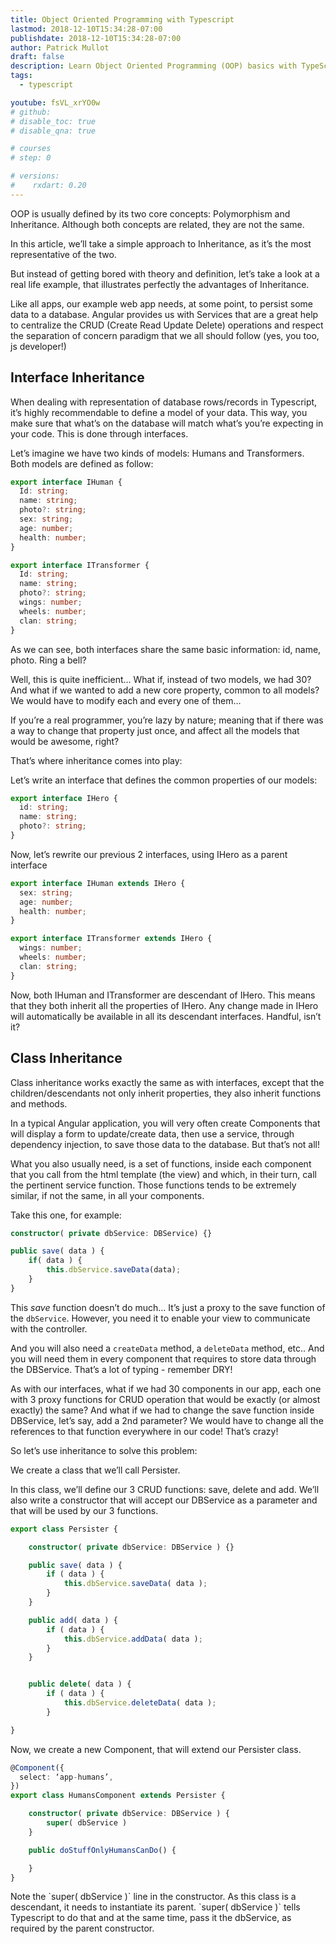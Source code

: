 ```yaml
---
title: Object Oriented Programming with Typescript
lastmod: 2018-12-10T15:34:28-07:00
publishdate: 2018-12-10T15:34:28-07:00
author: Patrick Mullot
draft: false
description: Learn Object Oriented Programming (OOP) basics with TypeScript
tags:
  - typescript

youtube: fsVL_xrYO0w
# github:
# disable_toc: true
# disable_qna: true

# courses
# step: 0

# versions:
#    rxdart: 0.20
---
```


OOP is usually defined by its two core concepts: Polymorphism and Inheritance.
Although both concepts are related, they are not the same.

In this article, we’ll take a simple approach to Inheritance, as it’s the most
representative of the two.

But instead of getting bored with theory and definition, let’s take a look at a
real life example, that illustrates perfectly the advantages of Inheritance.

Like all apps, our example web app needs, at some point, to persist some data to
a database. Angular provides us with Services that are a great help to
centralize the CRUD (Create Read Update Delete) operations and respect the
separation of concern paradigm that we all should follow (yes, you too, js
developer!)

## Interface Inheritance

When dealing with representation of database rows/records in Typescript, it’s
highly recommendable to define a model of your data. This way, you make sure
that what’s on the database will match what’s you’re expecting in your code.
This is done through interfaces.

Let’s imagine we have two kinds of models: Humans and Transformers. Both models
are defined as follow:

```typescript
export interface IHuman {
  Id: string;
  name: string;
  photo?: string;
  sex: string;
  age: number;
  health: number;
}
```

```typescript
export interface ITransformer {
  Id: string;
  name: string;
  photo?: string;
  wings: number;
  wheels: number;
  clan: string;
}
```

As we can see, both interfaces share the same basic information: id, name,
photo. Ring a bell?

Well, this is quite inefficient… What if, instead of two models, we had 30? And
what if we wanted to add a new core property, common to all models? We would
have to modify each and every one of them…

If you’re a real programmer, you’re lazy by nature; meaning that if there was a
way to change that property just once, and affect all the models that would be
awesome, right?

That’s where inheritance comes into play:

Let’s write an interface that defines the common properties of our models:

```typescript
export interface IHero {
  id: string;
  name: string;
  photo?: string;
}
```

Now, let’s rewrite our previous 2 interfaces, using IHero as a parent interface

```typescript
export interface IHuman extends IHero {
  sex: string;
  age: number;
  health: number;
}

export interface ITransformer extends IHero {
  wings: number;
  wheels: number;
  clan: string;
}
```

Now, both IHuman and ITransformer are descendant of IHero. This means that they
both inherit all the properties of IHero. Any change made in IHero will
automatically be available in all its descendant interfaces. Handful, isn’t it?

## Class Inheritance

Class inheritance works exactly the same as with interfaces, except that the
children/descendants not only inherit properties, they also inherit functions
and methods.

In a typical Angular application, you will very often create Components that
will display a form to update/create data, then use a service, through
dependency injection, to save those data to the database. But that’s not all!

What you also usually need, is a set of functions, inside each component that
you call from the html template (the view) and which, in their turn, call the
pertinent service function. Those functions tends to be extremely similar, if
not the same, in all your components.

Take this one, for example:

```typescript
constructor( private dbService: DBService) {}

public save( data ) {
    if( data ) {
        this.dbService.saveData(data);
    }
}
```

This _save_ function doesn’t do much… It’s just a proxy to the save function of
the `dbService`. However, you need it to enable your view to communicate with
the controller.

And you will also need a `createData` method, a `deleteData` method, etc.. And
you will need them in every component that requires to store data through the
DBService. That’s a lot of typing - remember DRY!

As with our interfaces, what if we had 30 components in our app, each one with 3
proxy functions for CRUD operation that would be exactly (or almost exactly) the
same? And what if we had to change the save function inside DBService, let’s
say, add a 2nd parameter? We would have to change all the references to that
function everywhere in our code! That’s crazy!

So let’s use inheritance to solve this problem:

We create a class that we’ll call Persister.

In this class, we’ll define our 3 CRUD functions: save, delete and add. We’ll
also write a constructor that will accept our DBService as a parameter and that
will be used by our 3 functions.

```typescript
export class Persister {

    constructor( private dbService: DBService ) {}

    public save( data ) {
        if ( data ) {
            this.dbService.saveData( data );
        }
    }

    public add( data ) {
        if ( data ) {
            this.dbService.addData( data );
        }
    }


    public delete( data ) {
        if ( data ) {
            this.dbService.deleteData( data );
        }

}
```

Now, we create a new Component, that will extend our Persister class.

```typescript
@Component({
  select: ‘app-humans’,
})
export class HumansComponent extends Persister {

    constructor( private dbService: DBService ) {
        super( dbService )
    }

    public doStuffOnlyHumansCanDo() {

    }
}
```

<p class="tip">Note the `super( dbService )` line in the constructor. As this class is a descendant, it needs to instantiate its parent. `super( dbService )` tells Typescript to do that and at the same time, pass it the dbService, as required by the parent constructor.</p>
